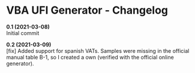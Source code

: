 # VBA UFI Generator - Changelog
**0.1 (2021-03-08)**  
Initial commit

**0.2 (2021-03-09)**  
[fix] Added support for spanish VATs. Samples were missing in the official manual table B-1, so I created a own (verified with the official online generator).
